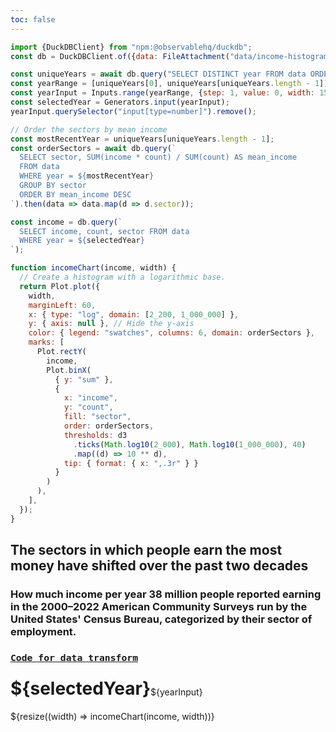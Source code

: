 ```yaml
---
toc: false
---
```


```js
import {DuckDBClient} from "npm:@observablehq/duckdb";
const db = DuckDBClient.of({data: FileAttachment("data/income-histogram-historical.parquet")});
```

```js
const uniqueYears = await db.query("SELECT DISTINCT year FROM data ORDER BY year").then(data => data.map(d => d.year));
const yearRange = [uniqueYears[0], uniqueYears[uniqueYears.length - 1]]; // Min and Max years
const yearInput = Inputs.range(yearRange, {step: 1, value: 0, width: 150});
const selectedYear = Generators.input(yearInput);
yearInput.querySelector("input[type=number]").remove();
```

```js
// Order the sectors by mean income
const mostRecentYear = uniqueYears[uniqueYears.length - 1];
const orderSectors = await db.query(`
  SELECT sector, SUM(income * count) / SUM(count) AS mean_income
  FROM data
  WHERE year = ${mostRecentYear}
  GROUP BY sector
  ORDER BY mean_income DESC
`).then(data => data.map(d => d.sector));
```

```js
const income = db.query(`
  SELECT income, count, sector FROM data
  WHERE year = ${selectedYear}
`); 
```

```js
function incomeChart(income, width) {
  // Create a histogram with a logarithmic base.
  return Plot.plot({
    width,
    marginLeft: 60,
    x: { type: "log", domain: [2_200, 1_000_000] },
    y: { axis: null }, // Hide the y-axis
    color: { legend: "swatches", columns: 6, domain: orderSectors },
    marks: [
      Plot.rectY(
        income,
        Plot.binX(
          { y: "sum" },
          {
            x: "income",
            y: "count",
            fill: "sector",
            order: orderSectors,
            thresholds: d3
              .ticks(Math.log10(2_000), Math.log10(1_000_000), 40)
              .map((d) => 10 ** d),
            tip: { format: { x: ",.3r" } }
          }
        )
      ),
    ],
  });
}
```

<div class="card">
  <h2>The sectors in which people earn the most money have shifted over the past two decades</h2>
  <h3>How much income per year 38 million people reported earning in the 2000–2022 American Community Surveys run by the United States' Census Bureau, categorized by their sector of employment.</h3>
  <h3><code style="font-size: 90%;"><a href="https://github.com/jaanli/exploring_american_community_survey_data/blob/main/american_community_survey/models/public_use_microdata_sample/figures/income-histogram-with-sector-historical-inflation-adjusted-industry-mapped.sql">Code for data transform</a></code></h3>
  <div style="display: flex; align-items: center;">
  <h1 style="margin-top: 0.5rem;">${selectedYear}</h1>
  ${yearInput}
  </div>
   ${resize((width) => incomeChart(income, width))}
</div>
